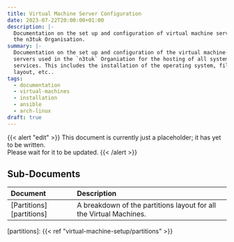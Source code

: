 ```yaml
---
title: Virtual Machine Server Configuration
date: 2023-07-22T20:00:00+01:00
description: |-
  Documentation on the set up and configuration of virtual machine servers in
  the n3tuk Organisation.
summary: |-
  Documentation on the set up and configuration of the virtual machine-based
  servers used in the `n3tuk` Organiation for the hosting of all systems and
  services. This includes the installation of the operating system, filesystem
  layout, etc..
tags:
  - documentation
  - virtual-machines
  - installation
  - ansible
  - arch-linux
draft: true
---
```


{{< alert "edit" >}} This document is currently just a placeholder; it has yet
to be written.<br />Please wait for it to be updated. {{< /alert >}}

## Sub-Documents

| Document                 | Description                                                        |
| :----------------------- | :----------------------------------------------------------------- |
| [Partitions][partitions] | A breakdown of the partitions layout for all the Virtual Machines. |

[partitions]: {{< ref "virtual-machine-setup/partitions" >}}
